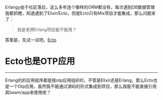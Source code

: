 Erlangy由于社区落后，这么多年连个像样的ORM都没有，每次遇到DB数据管理我都抓瞎，知道遇到了Elixir/Ecto，但是Ecto只有Mix项目才能集成，那么问题来了：

> 我是老牌Erlang项目能不能用？

答案是，先试一试吧。[Ecto](https://hex.pm/packages/ecto)

# Ecto也是OTP应用

-------------------------------------------------------------------------------

Erlang的的应用程序都是按otp应用组织的，不管是Elixir还是Erlang，那么Ecto也是一个Otp应用，虽然我不能通过源码的形式集成到项目，那么我能不能直接引用其beam/app来使用呢？






